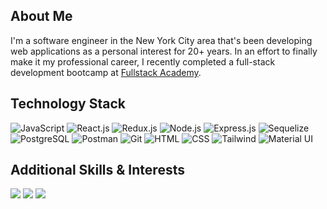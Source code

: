 ## About Me

I'm a software engineer in the New York City area that's been developing web applications as a personal interest for 20+ years. In an effort to finally make it my professional career, I recently completed a full-stack development bootcamp at <a href='http://www.fullstackacademy.com' target='_blank'>Fullstack Academy</a>.

## Technology Stack

<p>
  <img src='https://skillicons.dev/icons?i=js' title='JavaScript'>
  <img src='https://skillicons.dev/icons?i=react' title='React.js'>
  <img src='https://skillicons.dev/icons?i=redux' title='Redux.js'>
  <img src='https://skillicons.dev/icons?i=nodejs' title='Node.js'>
  <img src='https://skillicons.dev/icons?i=express' title='Express.js'>
  <img src='https://skillicons.dev/icons?i=sequelize' title='Sequelize'>
  <img src='https://skillicons.dev/icons?i=postgres' title='PostgreSQL'>
  <img src='https://skillicons.dev/icons?i=postman' title='Postman'>
  <img src='https://skillicons.dev/icons?i=git' title='Git'>
  <img src='https://skillicons.dev/icons?i=html' title='HTML'>
  <img src='https://skillicons.dev/icons?i=css' title='CSS'>
  <img src='https://skillicons.dev/icons?i=tailwind' title='Tailwind'>
  <img src='https://skillicons.dev/icons?i=materialui' title='Material UI'>
</p>

## Additional Skills & Interests

<p display='inline'>
  <img src='https://img.shields.io/badge/Bitcoin Education-grey?style=for-the-badge&logo=bitcoin' />
  <img src='https://img.shields.io/badge/Music & Podcast Production (Logic Pro X)-black?style=for-the-badge&logo=apple' />
  <img src='https://img.shields.io/badge/Photography & Photo Editing-e3e3e3?style=for-the-badge&logo=adobephotoshop' />
</p>

<!--
**nopicklesplease/nopicklesplease** is a ✨ _special_ ✨ repository because its `README.md` (this file) appears on your GitHub profile.

Here are some ideas to get you started:

- 🔭 I’m currently working on ...
- 🌱 I’m currently learning ...
- 👯 I’m looking to collaborate on ...
- 🤔 I’m looking for help with ...
- 💬 Ask me about ...
- 📫 How to reach me: ...
- 😄 Pronouns: ...
- ⚡ Fun fact: ...
-->
